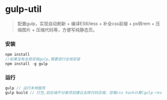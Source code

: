 # gulp-util
>配置gulp，实现自动刷新 + 编译ES6/less + 补全css前缀 + px转rem + 压缩图片 + 压缩代码等，方便写纯静态页。

### 安装
```js
npm install
//如果没有全局安装gulp,需要进行全局安装
npm install -g gulp
```
### 运行
```js
gulp // 运行本地服务
gulp build // 打包,前后端不分离项目建议去除代码压缩、忽略css hash计算(gulp-rev-all->dontRenameFile)
```